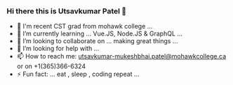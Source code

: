 ### Hi there this is Utsavkumar Patel 👋

- 💬 I'm recent CST grad from mohawk college ...
- 🌱 I’m currently learning ... Vue.JS, Node.JS & GraphQL ...
- 👯 I’m looking to collaborate on ... making great things ...
- 🤔 I’m looking for help with ... 
- 📫 How to reach me: utsavkumar-mukeshbhai.patel@mohawkcollege.ca or on +1(365)366-6324
- ⚡ Fun fact: ... eat , sleep , coding repeat ... 

